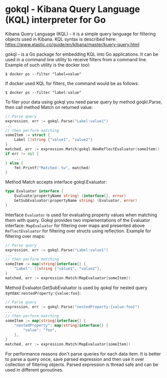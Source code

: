 # gokql - Kibana Query Language (KQL) interpreter for Go

Kibana Query Language (KQL) - it is a simple query language for filtering objects used in Kibana. KQL syntax is described here: https://www.elastic.co/guide/en/kibana/master/kuery-query.html

gokql - is a Go package for embedding KQL into Go applications. It can be used in a command line utility to receive filters from a command line. Example of such utility is the docker tool:  
```shell
$ docker ps --filter "label=value"
```

If docker used KQL for filters, the command would be as follows:  
```shell
$ docker ps --filter "label:value"
```

To filer your data using gokql you need parse query by method goqkl.Parse, then call method Match on returned value:

```go
// Parse query
expression, err := gokql.Parse("Label:value1")
...
// then perform matching
someItem := struct {
    Label []string {"value1", "value2"}
}
matched, err := expression.Match(gokql.NewReflectEvaluator(someItem))
if err != nil {
    ...
} else {
    fmt.Printf("Matched: %v", matched)
}
```

Method Match accepts interface gokql.Evaluator:
```go
type Evaluator interface {
	Evaluate(propertyName string) (interface{}, error)
	GetSubEvaluator(propertyName string) (Evaluator, error)
}
```

Interface `Evaluator` is used for evaluating property values when matching them with query. Gokql provides two implementations of the Evaluator interface: `MapEvaluator` for filtering over maps and presented above `ReflectEvaluator` for filtering over structs using reflection. Example for filtering over maps:

```go
// Parse query
expression, err := gokql.Parse("Label:value1")
...
// then perform matching
someItem := map[string]interface{} {
    "Label": []string {"value1", "value2"},
}
matched, err := expression.Match(MapEvaluator{someItem})
```

Method Evaluator.GetSubEvaluator is used by qokql for nested query syntax: `nestedProperty:{value:foo}`:

```go
// Parse query
expression, err := gokql.Parse("nestedProperty:{value:foo}")
...
// then perform matching
someItem := map[string]interface{} {
    "nestedProperty": map[string]interface{} {
        "value": "foo",
    },
}
matched, err := expression.Match(MapEvaluator{someItem})
```


For performance reasons don't parse queries for each data item. It is better to parse a query once, save parsed expression and then use it over collection of filtering objects. Parsed expression is thread safe and can be used in different goroutines. 